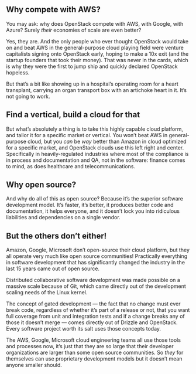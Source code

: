 ## Why compete with AWS?

<!-- Note -->
You may ask: why does OpenStack compete with AWS, with Google, with
Azure? Surely *their* economies of scale are even better?

Yes, they are. And the only people who ever thought OpenStack would
take on and beat AWS in the general-purpose cloud playing field were
venture capitalists signing onto OpenStack early, hoping to make a 10x
exit (and the startup founders that took their money). That was never
in the cards, which is why they were the first to jump ship and
quickly declared OpenStack hopeless.

But that’s a bit like showing up in a hospital’s operating room for a
heart transplant, carrying an organ transport box with an artichoke
heart in it. It’s not going to work.


## Find a vertical, build a cloud for that

<!-- Note -->
But what’s absolutely a thing is to take this highly capable cloud
platform, and tailor it for a specific market or vertical. You won’t
beat AWS in general-purpose cloud, but you *can* be *way* better than
Amazon in cloud optimized for a specific market, and OpenStack clouds
use this left right and center. Specifically in heavily-regulated
industries where most of the compliance is in process and
documentation and QA, not in the software: finance comes to mind, as
does healthcare and telecommunications.


## Why open source?

<!-- Note -->
And why do all of this as open source? Because it’s the superior
software development model. It’s faster, it’s better, it produces
better code and documentation, it helps everyone, and it doesn’t lock
you into ridiculous liabilities and dependencies on a single vendor.


## But the others don’t either!

<!-- Note --> 
Amazon, Google, Microsoft don’t open-source their cloud platform, but
they all operate very much like open source communities! Practically
everything in software development that has significantly changed the
industry in the last 15 years came out of open source.

Distributed collaborative software development was made possible on a
massive scale because of Git, which came directly out of the
development scaling needs of the Linux kernel.

The concept of gated development — the fact that no change must ever
break code, regardless of whether it’s part of a release or not, that
you want full coverage from unit and integration tests and if a change
breaks any of those it doesn’t merge — comes directly out of Drizzle
and OpenStack. Every software project worth its salt uses those
concepts today.

The AWS, Google, Microsoft cloud engineering teams all use those tools
and processes now, it’s just that they are so large that their
developer organizations are larger than some open source
communities. So *they* for themselves can use proprietary development
models but it doesn’t mean anyone smaller should.
